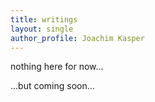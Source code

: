 ```yaml
---
title: writings
layout: single
author_profile: Joachim Kasper
---
```


nothing here for now...

...but coming soon...
